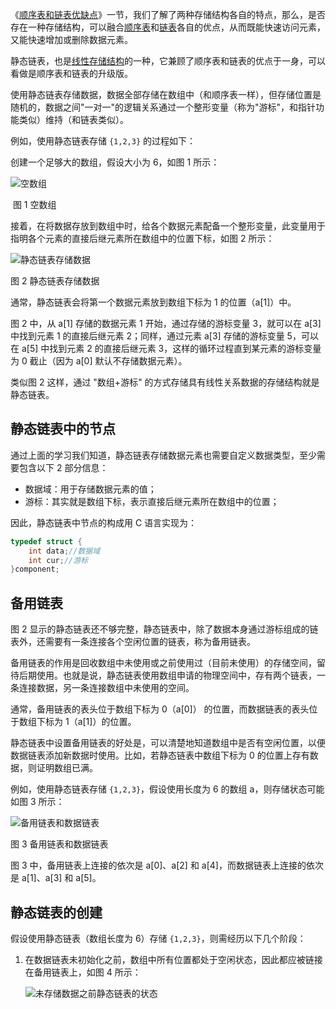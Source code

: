《[顺序表和链表优缺点](http://c.biancheng.net/view/3344.html)》一节，我们了解了两种存储结构各自的特点，那么，是否存在一种存储结构，可以融合[顺序表](http://c.biancheng.net/view/3334.html)和[链表](http://c.biancheng.net/view/3336.html)各自的优点，从而既能快速访问元素，又能快速增加或删除数据元素。

静态链表，也是[线性存储结构](http://c.biancheng.net/view/3333.html)的一种，它兼顾了顺序表和链表的优点于一身，可以看做是顺序表和链表的升级版。

使用静态链表存储数据，数据全部存储在数组中（和顺序表一样），但存储位置是随机的，数据之间"一对一"的逻辑关系通过一个整形变量（称为"游标"，和指针功能类似）维持（和链表类似）。

例如，使用静态链表存储 `{1,2,3}` 的过程如下：

创建一个足够大的数组，假设大小为 6，如图 1 所示：

![空数组](http://c.biancheng.net/uploads/allimg/190426/1GR0LH-0.gif)

​																			图 1 空数组


接着，在将数据存放到数组中时，给各个数据元素配备一个整形变量，此变量用于指明各个元素的直接后继元素所在数组中的位置下标，如图 2 所示：

![静态链表存储数据](http://c.biancheng.net/uploads/allimg/190426/1GR06037-1.gif)

图 2 静态链表存储数据

通常，静态链表会将第一个数据元素放到数组下标为 1 的位置（a[1]）中。

图 2 中，从 a[1] 存储的数据元素 1 开始，通过存储的游标变量 3，就可以在 a[3] 中找到元素 1 的直接后继元素 2；同样，通过元素 a[3] 存储的游标变量 5，可以在 a[5] 中找到元素 2 的直接后继元素 3，这样的循环过程直到某元素的游标变量为 0 截止（因为 a[0] 默认不存储数据元素）。

类似图 2 这样，通过 "数组+游标" 的方式存储具有线性关系数据的存储结构就是静态链表。

## 静态链表中的节点

通过上面的学习我们知道，静态链表存储数据元素也需要自定义数据类型，至少需要包含以下 2 部分信息：

- 数据域：用于存储数据元素的值；
- 游标：其实就是数组下标，表示直接后继元素所在数组中的位置；


因此，静态链表中节点的构成用 C 语言实现为：

```c
typedef struct {
    int data;//数据域
    int cur;//游标
}component;
```

## 备用链表

图 2 显示的静态链表还不够完整，静态链表中，除了数据本身通过游标组成的链表外，还需要有一条连接各个空闲位置的链表，称为备用链表。

备用链表的作用是回收数组中未使用或之前使用过（目前未使用）的存储空间，留待后期使用。也就是说，静态链表使用数组申请的物理空间中，存有两个链表，一条连接数据，另一条连接数组中未使用的空间。

通常，备用链表的表头位于数组下标为 0（a[0]） 的位置，而数据链表的表头位于数组下标为 1（a[1]）的位置。

静态链表中设置备用链表的好处是，可以清楚地知道数组中是否有空闲位置，以便数据链表添加新数据时使用。比如，若静态链表中数组下标为 0 的位置上存有数据，则证明数组已满。

例如，使用静态链表存储 `{1,2,3}`，假设使用长度为 6 的数组 a，则存储状态可能如图 3 所示：

![备用链表和数据链表](http://c.biancheng.net/uploads/allimg/190426/1GR02463-2.gif)

图 3 备用链表和数据链表


图 3 中，备用链表上连接的依次是 a[0]、a[2] 和 a[4]，而数据链表上连接的依次是 a[1]、a[3] 和 a[5]。

## 静态链表的创建

假设使用静态链表（数组长度为 6）存储 `{1,2,3}`，则需经历以下几个阶段：

1. 在数据链表未初始化之前，数组中所有位置都处于空闲状态，因此都应被链接在备用链表上，如图 4 所示：

   ![未存储数据之前静态链表的状态](http://c.biancheng.net/uploads/allimg/190426/1GR04259-3.gif)

